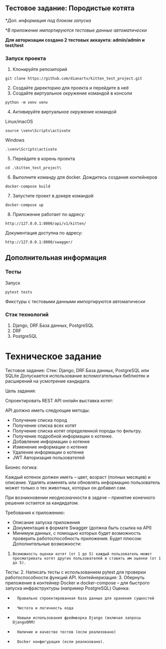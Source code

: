 ## Тестовое задание: Породистые котята
**Доп. информация под блоком запуска*

**В приложение импортируются тестовые данные автоматически*

**Для авторизации создано 2 тестовых аккаунта: admin/admin и test/test**

### Запуск проекта

1. Клонируйте репозиторий
```
git clone https://github.com/dianartv/kitten_test_project.git
```
2. Создайте директорию для проекта и перейдите в неё
3. Создайте виртуальное окружение командой в консоли
```
python -m venv venv
```
4. Активируйте виртуальное окружение командой
  
Linux/macOS
```
source \venv\Scripts\activate
```
Windows
```
.\venv\Scripts\activate
```
5. Перейдите в корень проекта
```
cd .\kitten_test_project\
```
6. Выполните команду для docker. Дождитесь создания контейнеров
```
docker-compose build
```
7. Запустите проект в докере командой
```
docker-compose up
```
8. Приложение работает по адресу:
```
http://127.0.0.1:8000/api/v1/kitten/
```
Документация доступна по адресу:
```
http://127.0.0.1:8000/swagger/
```

## Дополнительная информация
### Тесты
Запуск
```
pytest tests
```
Фикстуры с тестовыми данными импортируются автоматически
### Стэк технологий
1. Django, DRF.База данных, PostgreSQL
2. DRF
3. PostgreSQL

# Техническое задание

Тестовое задание:
 Стек:
Django, DRF.База данных, PostgreSQL или SQLite
Допускается использование вспомогательных библиотек и расширений на усмотрение кандидата.

 Цель задания:
 
Спроектировать REST API онлайн выставка котят:
                                                                       	
 API должно иметь следующие методы:
 - Получение списка пород
- Получение списка всех котят
- Получение списка котят определенной породы по фильтру.
- Получение подробной информации о котенке.
- Добавление информации о котенке
- Изменение информации о котенке
- Удаление информации о котенке
- JWT Авторизация пользователей
 
Бизнес логика:
 
Каждый котенок должен иметь – цвет, возраст (полных месяцев) и описание.
Удалять изменять или обновлять информацию пользователь может только о тех животных, которых он добавил сам.

 При возникновении неоднозначности в задаче – принятие конечного решения остается за кандидатом.

 Требования к приложению:



- Описание запуска приложения
- Документация в формате Swagger (должна быть ссылка на API)
 - Минимум данных, с помощью которых будет возможность проверить работоспособность приложения.
Будет плюсом:
Дополнительные возможности:
1.     Возможность оценки котят (от 1 до 5) каждый пользователь может просматривать котят других пользователей и ставить им оценки (от 1 до 5).
Тесты:
2.     Написать тесты с использованием pytest для проверки работоспособности функций API.
Контейнеризация:
3.     Обернуть приложение в контейнер Docker и docker-compose – для быстрого запуска инфраструктуры (например PostgreSQL)
Оценка:
-       Правильно спроектированная база данных для хранения сущностей
-       Чистота и логичность кода
-       Навыки использования фреймворка Django (включая запросы DjangoORM)
-       Наличие и качество тестов (если реализовано)
-       Docker конфигурация (если реализовано).


